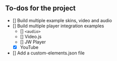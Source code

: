 ## To-dos for the project

- [] Build multiple example skins, video and audio
- [] Build multiple player integration examples
  - [] `<audio>`
  - [] Video.js
  - [] JW Player
  - [x] YouTube
- [] Add a custom-elements.json file
